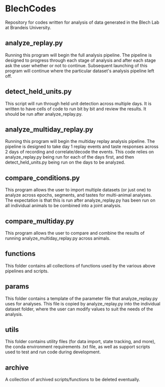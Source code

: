 # BlechCodes
 Repository for codes written for analysis of data generated in the Blech Lab at Brandeis University.

 ## analyze_replay.py
 Running this program will begin the full analysis pipeline. The pipeline is designed to progress through each stage of analysis and after each stage ask the user whether or not to continue. Subsequent launching of this program will continue where the particular dataset's analysis pipeline left off.

 ## detect_held_units.py
 This script will run through held unit detection across multiple days. It is written to have cells of code to run bit by bit and review the results. It should be run after analyze_replay.py.
 
 ## analyze_multiday_replay.py
 Running this program will begin the multiday replay analysis pipeline. The pipeline is designed to take day 1 replay events and taste responses across 2 days of recording and correlate/decode the events. This code relies on analyze_replay.py being run for each of the days first, and then detect_held_units.py being run on the days to be analyzed.
 
 ## compare_conditions.py
 This program allows the user to import multiple datasets (or just one) to analyze across epochs, segments, and tastes for multi-animal analyses. The expectation is that this is run after analyze_replay.py has been run on all individual animals to be combined into a joint analysis.

 ## compare_multiday.py
 This program allows the user to compare and combine the results of running analyze_multiday_replay.py across animals.
 
 ## functions
 This folder contains all collections of functions used by the various above pipelines and scripts.
 
 ## params
 This folder contains a template of the parameter file that analyze_replay.py uses for analyses. This file is copied by analyze_replay.py into the individual dataset folder, where the user can modify values to suit the needs of the analysis.
 
 ## utils
 This folder contains utility files (for data import, state tracking, and more), the conda environment requirements .txt file, as well as support scripts used to test and run code during development.
 
 ## archive
 A collection of archived scripts/functions to be deleted eventually.
 
